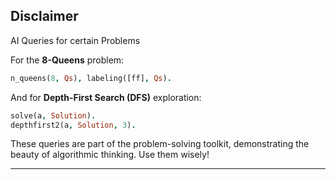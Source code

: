 



## Disclaimer

AI Queries for certain Problems 

For the **8-Queens** problem:
```prolog
n_queens(8, Qs), labeling([ff], Qs).
```

And for **Depth-First Search (DFS)** exploration:
```prolog
solve(a, Solution).
depthfirst2(a, Solution, 3).
```

These queries are part of the problem-solving toolkit, demonstrating the beauty of algorithmic thinking. Use them wisely!

---

